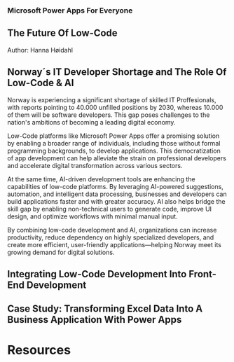### Microsoft Power Apps For Everyone
## The Future Of Low-Code

Author: Hanna Høidahl

## Norway´s IT Developer Shortage and The Role Of Low-Code & AI
Norway is experiencing a significant shortage of skilled IT Proffesionals, with reports pointing to 40.000 unfilled positions by 2030, whereas 10.000 of them will be software developers. This gap poses challenges to the nation's ambitions of becoming a leading digital economy.

Low-Code platforms like Microsoft Power Apps offer a promising solution by enabling a broader range of individuals, including those without formal programming backgrounds, to develop applications. This democratization of app development can help alleviate the strain on professional developers and accelerate digital transformation across various sectors.

At the same time, AI-driven development tools are enhancing the capabilities of low-code platforms. By leveraging AI-powered suggestions, automation, and intelligent data processing, businesses and developers can build applications faster and with greater accuracy.  AI also helps bridge the skill gap by enabling non-technical users to generate code, improve UI design, and optimize workflows with minimal manual input.

By combining low-code development and AI, organizations can increase productivity, reduce dependency on highly specialized developers, and create more efficient, user-friendly applications—helping Norway meet its growing demand for digital solutions.

## Integrating Low-Code Development Into Front-End Development

## Case Study: Transforming Excel Data Into A Business Application With Power Apps



# Resources
